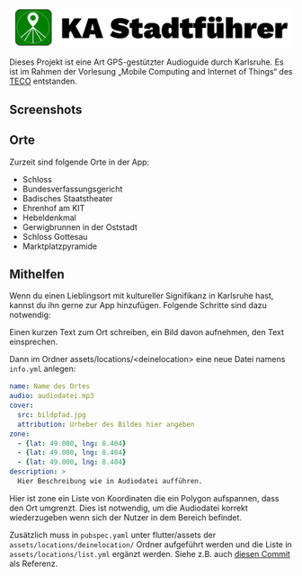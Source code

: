 ![KA Stadtführer](./contrib/banner.svg)


Dieses Projekt ist eine Art GPS-gestützter Audioguide durch Karlsruhe. Es ist im Rahmen der Vorlesung „Mobile Computing and Internet of Things“ des [TECO](https://www.teco.edu/) entstanden.

## Screenshots



## Orte
Zurzeit sind folgende Orte in der App:

* Schloss
* Bundesverfassungsgericht
* Badisches Staatstheater
* Ehrenhof am KIT
* Hebeldenkmal
* Gerwigbrunnen in der Oststadt
* Schloss Gottesau
* Marktplatzpyramide

## Mithelfen
Wenn du einen Lieblingsort mit kultureller Signifikanz in Karlsruhe hast, kannst du ihn gerne zur App hinzufügen. Folgende Schritte sind dazu notwendig:

Einen kurzen Text zum Ort schreiben, ein Bild davon aufnehmen, den Text einsprechen.

Dann im Ordner assets/locations/\<deinelocation\> eine neue Datei namens `info.yml` anlegen:

```yaml
name: Name des Ortes
audio: audiodatei.mp3
cover:
  src: bildpfad.jpg
  attribution: Urheber des Bildes hier angeben
zone: 
  - {lat: 49.000, lng: 8.404}
  - {lat: 49.000, lng: 8.404}
  - {lat: 49.000, lng: 8.404}
description: >
  Hier Beschreibung wie in Audiodatei aufführen.


```

Hier ist zone ein Liste von Koordinaten die ein Polygon aufspannen, dass den Ort umgrenzt. Dies ist notwendig, um die Audiodatei korrekt wiederzugeben wenn sich der Nutzer in dem Bereich befindet.


Zusätzlich muss in `pubspec.yaml` unter flutter/assets der `assets/locations/deinelocation/` Ordner aufgeführt werden und die Liste in `assets/locations/list.yml` ergänzt werden. Siehe z.B. auch [diesen Commit](https://github.com/stelzch/kastadttour/commit/2f69e3d9f24d098304e24aac387c004cea9c61a9) als Referenz.